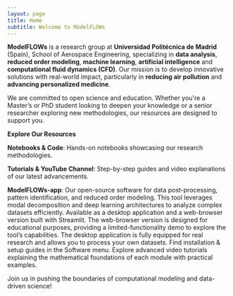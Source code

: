 ```yaml
---
layout: page
title: Home
subtitle: Welcome to ModelFLOWs
---
```


**ModelFLOWs** is a research group at **Universidad Politécnica de Madrid** (Spain), School of Aerospace Engineering, specializing in **data analysis**, **reduced order modeling**, **machine learning**, **artificial intelligence** and **computational fluid dynamics (CFD)**. Our mission is to develop innovative solutions with real-world impact, particularly in **reducing air pollution** and **advancing personalized medicine**.

We are committed to open science and education. Whether you're a Master’s or PhD student looking to deepen your knowledge or a senior researcher exploring new methodologies, our resources are designed to support you.

**Explore Our Resources**

   **Notebooks & Code**: Hands-on notebooks showcasing our research methodologies.
   
   **Tutorials & YouTube Channel**: Step-by-step guides and video explanations of our latest advancements.
   
   **ModelFLOWs-app**: Our open-source software for data post-processing, pattern identification, and reduced order modeling. This tool leverages modal decomposition and deep learning architectures to analyze complex datasets efficiently.
        Available as a desktop application and a web-browser version built with Streamlit.
        The web-browser version is designed for educational purposes, providing a limited-functionality demo to explore the tool’s capabilities.
        The desktop application is fully equipped for real research and allows you to process your own datasets.
        Find installation & setup guides in the Software menu.
        Explore advanced video tutorials explaining the mathematical foundations of each module with practical examples.

Join us in pushing the boundaries of computational modeling and data-driven science! 
